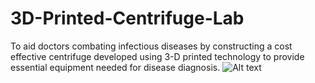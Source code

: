 # 3D-Printed-Centrifuge-Lab
To aid doctors combating infectious diseases by constructing a cost effective centrifuge developed using 3-D printed technology to provide essential equipment needed for disease diagnosis.
![Alt text](relative/path/to/img.jpg?raw=true "bottom.PNG")
